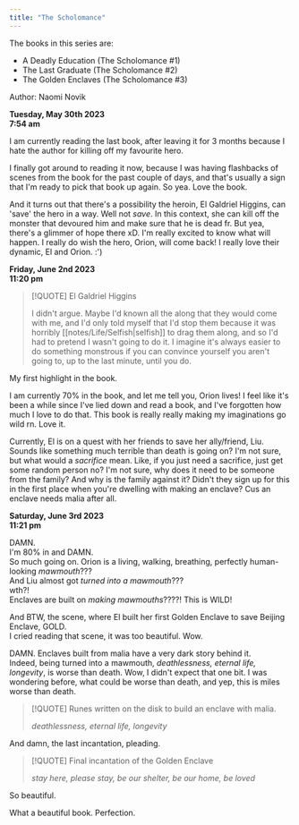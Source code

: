 ```yaml
---
title: "The Scholomance"
---
```

The books in this series are:  
- A Deadly Education (The Scholomance #1)
- The Last Graduate (The Scholomance #2)
- The Golden Enclaves (The Scholomance #3)

Author: Naomi Novik  

**Tuesday, May 30th 2023**  
**7:54 am**    

I am currently reading the last book, after leaving it for 3 months because I hate the author for killing off my favourite hero.  

I finally got around to reading it now, because I was having flashbacks of scenes from the book for the past couple of days, and that's usually a sign that I'm ready to pick that book up again. So yea. Love the book.  

And it turns out that there's a possibility the heroin, El Galdriel Higgins, can 'save' the hero in a way. Well not *save*. In this context, she can kill off the monster that devoured him and make sure that he is dead fr. But yea, there's a glimmer of hope there xD. I'm really excited to know what will happen. I really do wish the hero, Orion, will come back! I really love their dynamic, El and Orion. :')  

**Friday, June 2nd 2023**  
**11:20 pm**  


> [!QUOTE] El Galdriel Higgins
> 
> I didn't argue. Maybe I'd known all the along that they would come with me, and I'd only told myself that I'd stop them because it was horribly [[notes/Life/Selfish|selfish]] to drag them along, and so I'd had to pretend I wasn't going to do it. I imagine it's always easier to do something monstrous if you can convince yourself you aren't going to, up to the last minute, until you do.

My first highlight in the book.  

I am currently 70% in the book, and let me tell you, Orion lives! I feel like it's been a while since I've lied down and read a book, and I've forgotten how much I love to do that. This book is really really making my imaginations go wild rn. Love it.  

Currently, El is on a quest with her friends to save her ally/friend, Liu. Sounds like something much terrible than death is going on? I'm not sure, but what would a *sacrifice* mean. Like, if you just need a sacrifice, just get some random person no? I'm not sure, why does it need to be someone from the family? And why is the family against it? Didn't they sign up for this in the first place when you're dwelling with making an enclave? Cus an enclave needs malia after all.   

**Saturday, June 3rd 2023**  
**11:21 pm**  

DAMN.  
I'm 80% in and DAMN.  
So much going on. Orion is a living, walking, breathing, perfectly human-looking *mawmouth*???  
And Liu almost got *turned into a mawmouth*???  
wth?!  
Enclaves are built on *making mawmouths*????!
This is WILD! 

And BTW, the scene, where El built her first Golden Enclave to save Beijing Enclave, GOLD.  
I cried reading that scene, it was too beautiful. Wow.  

DAMN. Enclaves built from malia have a very dark story behind it.  
Indeed, being turned into a mawmouth, *deathlessness, eternal life, longevity*, is worse than death. Wow, I didn't expect that one bit. I was wondering before, what could be worse than death, and yep, this is miles worse than death.  


> [!QUOTE] Runes written on the disk to build an enclave with malia.
> 
> *deathlessness, eternal life, longevity*


And damn, the last incantation, pleading.

> [!QUOTE] Final incantation of the Golden Enclave
> 
> *stay here, please stay, be our shelter, be our home, be loved*


So beautiful.

What a beautiful book. Perfection.